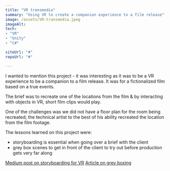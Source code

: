```yaml
---
title: "VR transmedia"
summary: "Using VR to create a companion experience to a film release"
image: /assets/VR-transmedia.jpeg
imageAlt:
tech:
- "VR"
- "Unity"
- "C#"

siteUrl: "#"
repoUrl: "#"

---
```


I wanted to mention this project - it was interesting as it was to be a VR experience to be a companion to a film release. It was for a fictionalized film based on a true events.

The brief was to recreate one of the locations from the film & by interacting with objects in VR, short film clips would play.

One of the challenges was we did not have a floor plan for the room being recreated; the technical artist to the best of his ability recreated the location from the film footage. 

The lessons learned on this project were:

- storyboarding is essential when going over a brief with the client
- grey box scenes to get in front of the client to try out before production gets very far along

[Medium post on storyboarding for VR](https://virtualrealitypop.com/storyboarding-in-virtual-reality-67d3438a2fb1)
[Article on grey boxing](https://dev.epicgames.com/documentation/en-us/uefn/greyboxing-in-unreal-editor-for-fortnite)